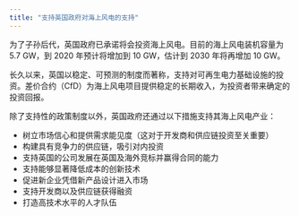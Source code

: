 ```yaml
---
title: "支持英国政府对海上风电的支持"
---
```


为了子孙后代，英国政府已承诺将会投资海上风电。目前的海上风电装机容量为5.7 GW，到 2020 年预计将增加到 10 GW，估计到 2030 年将再增加 10 GW。

长久以来，英国以稳定、可预测的制度而著称，支持对可再生电力基础设施的投资。差价合约（CfD）为海上风电项目提供稳定的长期收入，为投资者带来确定的投资回报。

除了支持性的政策制度以外，英国政府还通过以下措施支持其海上风电产业：

- 树立市场信心和提供需求能见度（这对于开发商和供应链投资至关重要）
- 构建具有竞争力的供应链，吸引对内投资
- 支持英国的公司发展在英国及海外竞标并赢得合同的能力
- 支持能够显著降低成本的创新技术
- 促进新企业凭借新产品设计进入市场
- 支持开发商以及供应链获得融资
- 打造高技术水平的人才队伍
